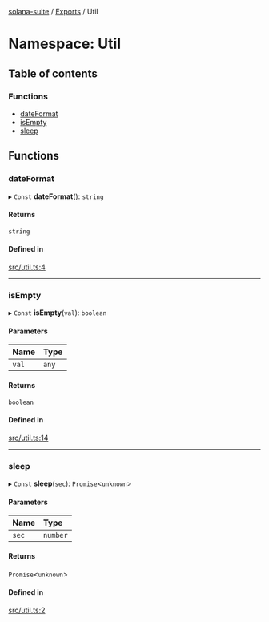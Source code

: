 [solana-suite](../README.md) / [Exports](../modules.md) / Util

# Namespace: Util

## Table of contents

### Functions

- [dateFormat](Util.md#dateformat)
- [isEmpty](Util.md#isempty)
- [sleep](Util.md#sleep)

## Functions

### dateFormat

▸ `Const` **dateFormat**(): `string`

#### Returns

`string`

#### Defined in

[src/util.ts:4](https://github.com/fukaoi/solana-suite/blob/6dc9bbe/src/util.ts#L4)

___

### isEmpty

▸ `Const` **isEmpty**(`val`): `boolean`

#### Parameters

| Name | Type |
| :------ | :------ |
| `val` | `any` |

#### Returns

`boolean`

#### Defined in

[src/util.ts:14](https://github.com/fukaoi/solana-suite/blob/6dc9bbe/src/util.ts#L14)

___

### sleep

▸ `Const` **sleep**(`sec`): `Promise`<`unknown`\>

#### Parameters

| Name | Type |
| :------ | :------ |
| `sec` | `number` |

#### Returns

`Promise`<`unknown`\>

#### Defined in

[src/util.ts:2](https://github.com/fukaoi/solana-suite/blob/6dc9bbe/src/util.ts#L2)
